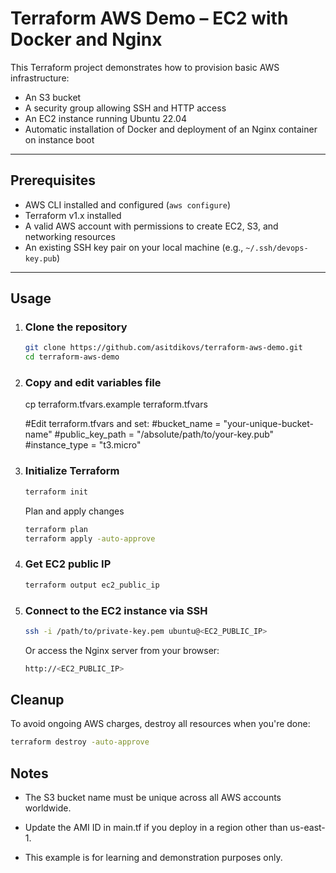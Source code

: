 # Terraform AWS Demo – EC2 with Docker and Nginx

This Terraform project demonstrates how to provision basic AWS infrastructure:

- An S3 bucket
- A security group allowing SSH and HTTP access
- An EC2 instance running Ubuntu 22.04
- Automatic installation of Docker and deployment of an Nginx container on instance boot

---

## Prerequisites

- AWS CLI installed and configured (`aws configure`)
- Terraform v1.x installed
- A valid AWS account with permissions to create EC2, S3, and networking resources
- An existing SSH key pair on your local machine (e.g., `~/.ssh/devops-key.pub`)

---

## Usage

1. ### **Clone the repository**
   ```bash
   git clone https://github.com/asitdikovs/terraform-aws-demo.git
   cd terraform-aws-demo
   ```
2. ### Copy and edit variables file

   cp terraform.tfvars.example terraform.tfvars

   #Edit terraform.tfvars and set:
   #bucket_name = "your-unique-bucket-name"
   #public_key_path = "/absolute/path/to/your-key.pub"
   #instance_type = "t3.micro"

3. ### Initialize Terraform

   ```bash
   terraform init
   ```

   Plan and apply changes

   ```bash
   terraform plan
   terraform apply -auto-approve
   ```

4. ### Get EC2 public IP

   ```bash
   terraform output ec2_public_ip
   ```

5. ### Connect to the EC2 instance via SSH
   ```bash
   ssh -i /path/to/private-key.pem ubuntu@<EC2_PUBLIC_IP>
   ```
   Or access the Nginx server from your browser:
   ```bash
   http://<EC2_PUBLIC_IP>
   ```

## Cleanup

To avoid ongoing AWS charges, destroy all resources when you're done:

```bash
terraform destroy -auto-approve
```

## Notes

- The S3 bucket name must be unique across all AWS accounts worldwide.

- Update the AMI ID in main.tf if you deploy in a region other than us-east-1.

- This example is for learning and demonstration purposes only.

